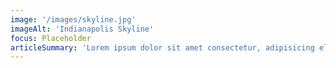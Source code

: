 ```yaml
---
image: '/images/skyline.jpg'
imageAlt: 'Indianapolis Skyline'
focus: Placeholder
articleSummary: 'Lorem ipsum dolor sit amet consectetur, adipisicing elit. Maxime repellendus inventore ducimus. Lorem ipsum dolor sit amet consectetur, adipisicing elit.'
---
```


